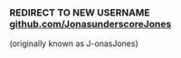 ### REDIRECT TO NEW USERNAME [github.com/JonasunderscoreJones](https://github.com/JonasunderscoreJones)

(originally known as J-onasJones)
